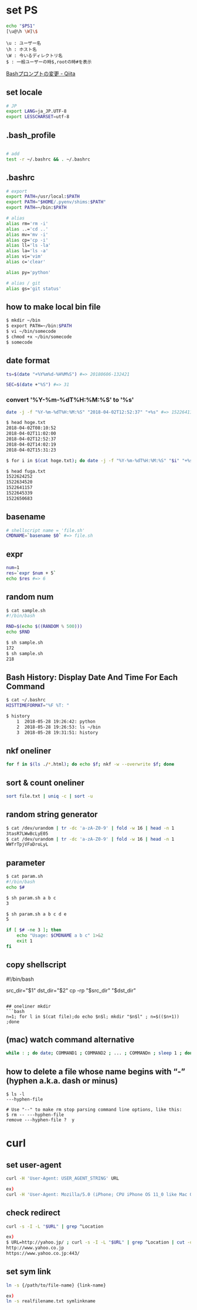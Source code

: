 # set PS
```bash
echo "$PS1"
[\u@\h \W]\$
```

```
\u : ユーザー名
\h : ホスト名
\W : 今いるディレクトリ名
$ : 一般ユーザーの時$,rootの時#を表示
```
[Bashプロンプトの変更 - Qiita](https://qiita.com/zaburo/items/9194cd9eb841dea897a0)


## set locale
```bash
# JP
export LANG=ja_JP.UTF-8
export LESSCHARSET=utf-8
```

## .bash_profile
```bash

# add
test -r ~/.bashrc && . ~/.bashrc
```

## .bashrc
```bash
# export
export PATH=/usr/local:$PATH
export PATH="$HOME/.pyenv/shims:$PATH"
export PATH=~/bin:$PATH

# alias
alias rm='rm -i'
alias ..='cd ..'
alias mv='mv -i'
alias cp='cp -i'
alias ll='ls -la'
alias la='ls -a'
alias vi='vim'
alias c='clear'

alias py='python'

# alias / git
alias gs='git status'
```


## how to make local bin file
```bash
$ mkdir ~/bin
$ export PATH=~/bin:$PATH
$ vi ~/bin/somecode
$ chmod +x ~/bin/somecode
$ somecode
```

## date format
```bash
ts=$(date "+%Y%m%d-%H%M%S") #=> 20180606-132421

SEC=$(date +"%S") #=> 31
```

### convert '%Y-%m-%dT%H:%M:%S' to '%s'
```bash
date -j -f "%Y-%m-%dT%H:%M:%S" "2018-04-02T12:52:37" "+%s" #=> 1522641157

$ head hoge.txt
2018-04-02T08:10:52
2018-04-02T11:02:00
2018-04-02T12:52:37
2018-04-02T14:02:19
2018-04-02T15:31:23

$ for i in $(cat hoge.txt); do date -j -f "%Y-%m-%dT%H:%M:%S" "$i" "+%s" >> fuga.txt ; done

$ head fuga.txt
1522624252
1522634520
1522641157
1522645339
1522650683
```

## basename
```bash
# shellscript name = 'file.sh'
CMDNAME=`basename $0` #=> file.sh
```

## expr
```bash
num=1
res=`expr $num + 5`
echo $res #=> 6
```

## random num
```bash
$ cat sample.sh
#!/bin/bash

RND=$(echo $((RANDOM % 500)))
echo $RND

$ sh sample.sh
172
$ sh sample.sh
218
```

## Bash History: Display Date And Time For Each Command

```bash
$ cat ~/.bashrc
HISTTIMEFORMAT="%F %T: "

$ history
    1  2018-05-28 19:26:42: python
    2  2018-05-28 19:26:53: ls ~/bin
    3  2018-05-28 19:31:51: history
```

## nkf oneliner
```bash
for f in $(ls ./*.html); do echo $f; nkf -w --overwrite $f; done
```

## sort & count oneliner
```bash
sort file.txt | uniq -c | sort -u
```

## random string generator
```bash
$ cat /dev/urandom | tr -dc 'a-zA-Z0-9' | fold -w 16 | head -n 1
3tasR7LWwBcLyE05
$ cat /dev/urandom | tr -dc 'a-zA-Z0-9' | fold -w 16 | head -n 1
WWfrTpjVFaDroLyL
```

## parameter
```bash
$ cat param.sh
#!/bin/bash
echo $#

$ sh param.sh a b c
3

$ sh param.sh a b c d e
5
```

```bash
if [ $# -ne 3 ]; then
    echo "Usage: $CMDNAME a b c" 1>&2
    exit 1
fi
```


## copy shellscript
#!/bin/bash

src_dir="$1"
dst_dir="$2"
cp -rp "$src_dir" "$dst_dir"
```

## oneliner mkdir
```bash
n=1; for l in $(cat file);do echo $n$l; mkdir "$n$l" ; n=$(($n+1)) ;done
```


## (mac) watch command alternative
```bash
while : ; do date; COMMAND1 ; COMMAND2 ; ... ; COMMANDn ; sleep 1 ; done
```

## how to delete a file whose name begins with “-” (hyphen a.k.a. dash or minus)
```
$ ls -l
---hyphen-file

# Use "--" to make rm stop parsing command line options, like this:
$ rm -- ---hyphen-file
remove ---hyphen-file ?  y
```


# curl

## set user-agent
```bash
curl -H 'User-Agent: USER_AGENT_STRING' URL

ex)
curl -H 'User-Agent: Mozilla/5.0 (iPhone; CPU iPhone OS 11_0 like Mac OS X) AppleWebKit/604.1.38 (KHTML, like Gecko) Version/11.0 Mobile/15A372 Safari/604.1' http://mysys-check.com/
```


## check redirect
```bash
curl -s -I -L "$URL" | grep ^Location

ex)
$ URL=http://yahoo.jp/ ; curl -s -I -L "$URL" | grep ^Location | cut -d" " -f2-
http://www.yahoo.co.jp
https://www.yahoo.co.jp:443/

```

## set sym link
```bash
ln -s {/path/to/file-name} {link-name}

ex)
ln -s realfilename.txt symlinkname
```



